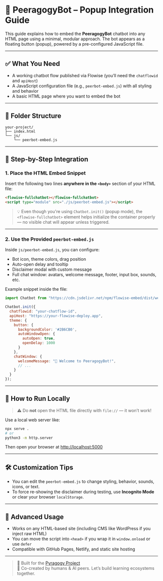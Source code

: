 




<flowise-fullchatbot></flowise-fullchatbot>
<script type="module" src="./js/peerbot-embed.js"></script>

# 🧠 PeeragogyBot – Popup Integration Guide

This guide explains how to embed the **PeeragogyBot** chatbot into any HTML page using a minimal, modular approach. The bot appears as a floating button (popup), powered by a pre-configured JavaScript file.

---

## ✅ What You Need

- A working chatbot flow published via Flowise (you’ll need the `chatflowid` and `apiHost`)
- A JavaScript configuration file (e.g., `peerbot-embed.js`) with all styling and behavior
- A basic HTML page where you want to embed the bot

---

## 🧩 Folder Structure

```
your-project/
├── index.html
└── js/
    └── peerbot-embed.js
```

---

## 🧱 Step-by-Step Integration

### 1. Place the HTML Embed Snippet

Insert the following two lines **anywhere in the `<body>`** section of your HTML file:

```html
<flowise-fullchatbot></flowise-fullchatbot>
<script type="module" src="./js/peerbot-embed.js"></script>
```

> 💡 Even though you're using `Chatbot.init()` (popup mode), the `<flowise-fullchatbot>` element helps initialize the container properly — no visible chat will appear unless triggered.

---

### 2. Use the Provided `peerbot-embed.js`

Inside `js/peerbot-embed.js`, you can configure:

- Bot icon, theme colors, drag position
- Auto-open delay and tooltip
- Disclaimer modal with custom message
- Full chat window: avatars, welcome message, footer, input box, sounds, etc.

Example snippet inside the file:

```js
import Chatbot from "https://cdn.jsdelivr.net/npm/flowise-embed/dist/web.js";

Chatbot.init({
  chatflowid: "your-chatflow-id",
  apiHost: "https://your-flowise-deploy.app",
  theme: {
    button: {
      backgroundColor: '#2B6CB0',
      autoWindowOpen: {
        autoOpen: true,
        openDelay: 1000
      }
    },
    chatWindow: {
      welcomeMessage: "👋 Welcome to PeeragogyBot!",
      // ...
    }
  }
});
```

---

## 🚀 How to Run Locally

> ⚠️ Do **not** open the HTML file directly with `file://` — it won’t work!

Use a local web server like:

```bash
npx serve .
# or
python3 -m http.server
```

Then open your browser at [http://localhost:5000](http://localhost:5000)

---

## 🛠️ Customization Tips

- You can edit the `peerbot-embed.js` to change styling, behavior, sounds, icons, or text.
- To force re-showing the disclaimer during testing, use **Incognito Mode** or clear your browser `localStorage`.

---

## 🧪 Advanced Usage

- Works on any HTML-based site (including CMS like WordPress if you inject raw HTML)
- You can move the script into `<head>` if you wrap it in `window.onload` or use `defer`
- Compatible with GitHub Pages, Netlify, and static site hosting

---

> 💬 Built for the [Pyragogy Project](https://github.com/FTG-003/Peeragogy_ChatBot)  
> 🔄 Co-created by humans & AI peers. Let’s build learning ecosystems together.
